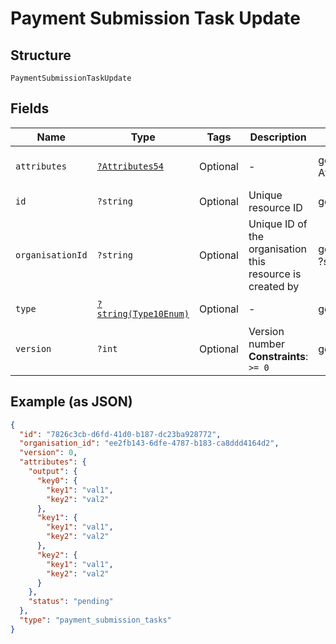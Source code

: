 
# Payment Submission Task Update

## Structure

`PaymentSubmissionTaskUpdate`

## Fields

| Name | Type | Tags | Description | Getter | Setter |
|  --- | --- | --- | --- | --- | --- |
| `attributes` | [`?Attributes54`](../../doc/models/attributes-54.md) | Optional | - | getAttributes(): ?Attributes54 | setAttributes(?Attributes54 attributes): void |
| `id` | `?string` | Optional | Unique resource ID | getId(): ?string | setId(?string id): void |
| `organisationId` | `?string` | Optional | Unique ID of the organisation this resource is created by | getOrganisationId(): ?string | setOrganisationId(?string organisationId): void |
| `type` | [`?string(Type10Enum)`](../../doc/models/type-10-enum.md) | Optional | - | getType(): ?string | setType(?string type): void |
| `version` | `?int` | Optional | Version number<br>**Constraints**: `>= 0` | getVersion(): ?int | setVersion(?int version): void |

## Example (as JSON)

```json
{
  "id": "7826c3cb-d6fd-41d0-b187-dc23ba928772",
  "organisation_id": "ee2fb143-6dfe-4787-b183-ca8ddd4164d2",
  "version": 0,
  "attributes": {
    "output": {
      "key0": {
        "key1": "val1",
        "key2": "val2"
      },
      "key1": {
        "key1": "val1",
        "key2": "val2"
      },
      "key2": {
        "key1": "val1",
        "key2": "val2"
      }
    },
    "status": "pending"
  },
  "type": "payment_submission_tasks"
}
```

